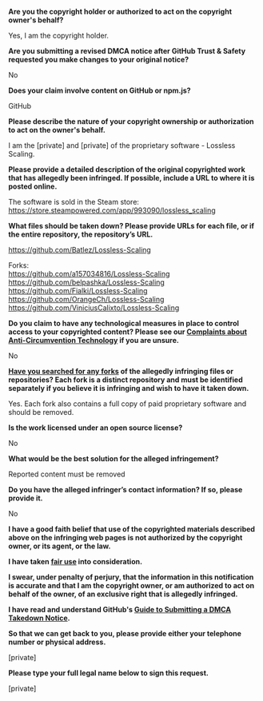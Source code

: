 **Are you the copyright holder or authorized to act on the copyright owner's behalf?**

Yes, I am the copyright holder.

**Are you submitting a revised DMCA notice after GitHub Trust & Safety requested you make changes to your original notice?**

No

**Does your claim involve content on GitHub or npm.js?**

GitHub

**Please describe the nature of your copyright ownership or authorization to act on the owner's behalf.**

I am the [private] and [private] of the proprietary software - Lossless Scaling.

**Please provide a detailed description of the original copyrighted work that has allegedly been infringed. If possible, include a URL to where it is posted online.**

The software is sold in the Steam store:  
https://store.steampowered.com/app/993090/lossless_scaling

**What files should be taken down? Please provide URLs for each file, or if the entire repository, the repository’s URL.**

https://github.com/Batlez/Lossless-Scaling  

Forks:  
https://github.com/a157034816/Lossless-Scaling  
https://github.com/belpashka/Lossless-Scaling  
https://github.com/Fialki/Lossless-Scaling  
https://github.com/OrangeCh/Lossless-Scaling  
https://github.com/ViniciusCalixto/Lossless-Scaling

**Do you claim to have any technological measures in place to control access to your copyrighted content? Please see our <a href="https://docs.github.com/articles/guide-to-submitting-a-dmca-takedown-notice#complaints-about-anti-circumvention-technology">Complaints about Anti-Circumvention Technology</a> if you are unsure.**

No

**<a href="https://docs.github.com/articles/dmca-takedown-policy#b-what-about-forks-or-whats-a-fork">Have you searched for any forks</a> of the allegedly infringing files or repositories? Each fork is a distinct repository and must be identified separately if you believe it is infringing and wish to have it taken down.**

Yes. Each fork also contains a full copy of paid proprietary software and should be removed.

**Is the work licensed under an open source license?**

No

**What would be the best solution for the alleged infringement?**

Reported content must be removed

**Do you have the alleged infringer’s contact information? If so, please provide it.**

No

**I have a good faith belief that use of the copyrighted materials described above on the infringing web pages is not authorized by the copyright owner, or its agent, or the law.**

**I have taken <a href="https://www.lumendatabase.org/topics/22">fair use</a> into consideration.**

**I swear, under penalty of perjury, that the information in this notification is accurate and that I am the copyright owner, or am authorized to act on behalf of the owner, of an exclusive right that is allegedly infringed.**

**I have read and understand GitHub's <a href="https://docs.github.com/articles/guide-to-submitting-a-dmca-takedown-notice/">Guide to Submitting a DMCA Takedown Notice</a>.**

**So that we can get back to you, please provide either your telephone number or physical address.**

[private]

**Please type your full legal name below to sign this request.**

[private]
